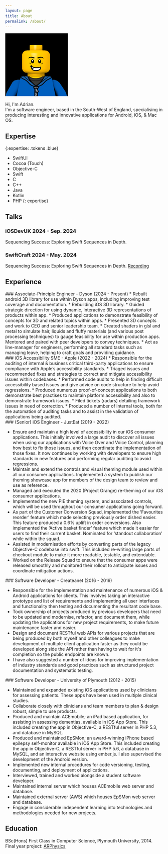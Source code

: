 ```yaml
---
layout: page
title: About
permalink: /about/
---
```


<img class="img-circle" src="/images/profile-image.png">


Hi, I'm Adrian.<br />
I'm a software engineer, based in the South-West of England, specialising in producing interesting and innovative applications for Android, iOS, & Mac OS.<br />



## Expertise
{:expertise: .tokens .blue}
* SwiftUI
* Cocoa (Touch)
* Objective-C
* Swift
* C
* C++
* Java
* Kotlin
* PHP
{: expertise}


## Talks
### iOSDevUK 2024 - Sep. 2024
Sequencing Success: Exploring Swift Sequences in Depth.

### SwiftCraft 2024 - May. 2024
Sequencing Success: Exploring Swift Sequences in Depth. 
[Recording](https://www.youtube.com/watch?v=NgkUiAi7FhU)

## Experience

<section class="experience" markdown="block">
### Associate-Principle Engineer - Dyson (2024 - Present)    
* Rebuilt android 3D library for use within Dyson apps, including improving test coverage and documentation.
* Rebuilding iOS 3D library.
* Guided strategic direction for using dynamic, interactive 3D representations of products within app.
* Produced applications to demonstrate feasibility of concepts for 3D and related topics within apps.
* Presented 3D concepts and work to CEO and senior leadership team.
* Created shaders in glsl and metal to simulate hair, liquids and fluffy materials (and various post processing techniques) to gauge feasibility for use within production apps. Mentored and paired with peer developers to convey techniques.
* Act as line-manager for engineers, performing all standard tasks such as managing leave, helping to craft goals and providing guidance.
</section>

<section class="experience" markdown="block">
### iOS Accessibility SME  - Apple (2022 - 2024)    
* Responsible for the auditing of internal & business critical third-party applications to ensure compliance with Apple’s accessibility standards.
* Triaged issues and recommended fixes and strategies to correct and mitigate accessibility issues within codebases.
* Performed code audits to help in finding difficult accessibility based issues and give advice on code structure to help avoid regressions.
* Produced numerous proof-of-concept applications to both demonstrate best practises to maintain platform accessibility and also to demonstrate framework issues.
* Filed tickets (radars) detailing framework issues in need of correction.
* Produced a number of internal tools, both for the automation of auditing tasks and to assist in the validation of applications being audited. 
</section>

<section class="experience" markdown="block">
### (Senior) iOS Engineer - JustEat (2019 - 2022)

* Ensure and maintain a high level of accessibility in our iOS consumer applications. This initially involved a large audit to discover all issues when using our applications with Voice Over and Voice Control, planning how best to fix those issues, and then coordinate the implementation of those fixes. It now continues by working with developers to  ensure high standards in new features and performing regular auditing to avoid regressions.
* Maintain and extend the controls and visual theming module used within all our consumer applications. Implemented a system to publish our theming showcase app for members of the design team to review and use as reference.
* Managed and executed the 2020 (Project Orange) re-theming of our iOS consumer applications.
* Implemented the new PIE theming system, and associated controls, which will be used throughout our consumer applications going forward.
* As part of the Customer Conversion Squad, implemented the ‘Favourites reorder’ feature which made selecting previously order dished easier. This feature produced a 0.6% uplift in order conversions. Also implemented the ‘Active basket finder’ feature which made it easier for users to find their current basket. Nominated for ‘standout collaboration’ while within the squad.
* Assisted in modernisation efforts by converting parts of the legacy Objective-C codebase into swift. This included re-writing large parts of checkout module to make it more readable, testable, and extendable.
* Worked on the Release Squad to ensure that the consumer apps were released smoothly and monitored their rollout to anticipate issues and coordinate mitigation actions.
</section>

<section class="experience" markdown="block">
### Software Developer - Createanet (2016 - 2019)

* Responsible for the implementation and maintenance of numerous iOS & Android applications for clients. 
	This involves taking an interactive prototype and list of requirements and implementing all user interfaces and functionality then testing and documenting the resultant code base.
* Took ownership of projects produced by previous developers that need to be updated and modernise, refactor, and document them, while updating the applications for new project requirements, to make future maintenance faster and easier.
* Design and document RESTful web APIs for various projects that are being produced by both myself and other colleagues to make development of multiple client application faster as they could be developed along side the API rather than having to wait for it's completion so the public endpoints are known.
* I have also suggested a number of ideas for improving implementation of industry standards and good practices such as structured project documentation and systematic testing.
</section>

<section class="experience" markdown="block">
### Software Developer - University of Plymouth (2012 - 2015)

* Maintained and expanded existing iOS applications used by clinicians for assessing patients. These apps have been used in multiple clinical studies.
* Collaborate closely with clinicians and team members to plan & design robust, simple to use products.
* Produced and maintain ACEmobile; an iPad based application, for assisting in assessing dementias, available in iOS App Store. This included creating the app in Objective-C, a RESTful server in PHP 5.3, and database in MySQL.
* Produced and maintained EpSMon; an award-winning iPhone based epilepsy self-monitor available in iOS App Store. This included creating the app in Objective-C, a RESTful server in PHP 5.6, a database in MySQL, and an interactive website using ember.js. I also supervised the development of the Android version.
* Implemented new internal procedures for code versioning, testing, documenting, and deployment of applications.
* Interviewed, trained and worked alongside a student software developer.
* Maintained internal server which houses ACEmobile web server and database.
* Maintained external server (AWS) which houses EpSMon web server and database.
* Engage in considerable independent learning into technologies and methodologies needed for new projects.
</section>



## Education
BSc(Hons) First Class in Computer Science, Plymouth University, 2014.
<br>
Final year project: [ARPhysics](/projects/arphysics/)

